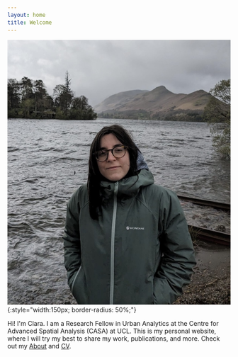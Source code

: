 ```yaml
---
layout: home
title: Welcome
---
```


![Profile photo](/profile.jpg){:style="width:150px; border-radius: 50%;"}

Hi! I'm Clara. I am a Research Fellow in Urban Analytics at the Centre for Advanced Spatial Analysis (CASA) at UCL.
This is my personal website, where I will try my best to share my work, publications, and more. Check out my [About](about/) and [CV](cv.pdf).


